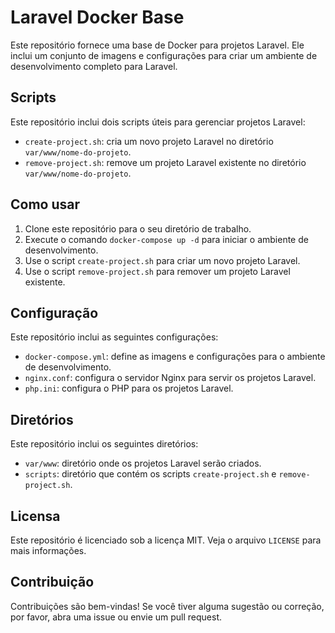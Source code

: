 # Laravel Docker Base

Este repositório fornece uma base de Docker para projetos Laravel. Ele inclui um conjunto de imagens e configurações para criar um ambiente de desenvolvimento completo para Laravel.

## Scripts

Este repositório inclui dois scripts úteis para gerenciar projetos Laravel:

* `create-project.sh`: cria um novo projeto Laravel no diretório `var/www/nome-do-projeto`.
* `remove-project.sh`: remove um projeto Laravel existente no diretório `var/www/nome-do-projeto`.

## Como usar

1. Clone este repositório para o seu diretório de trabalho.
2. Execute o comando `docker-compose up -d` para iniciar o ambiente de desenvolvimento.
3. Use o script `create-project.sh` para criar um novo projeto Laravel.
4. Use o script `remove-project.sh` para remover um projeto Laravel existente.

## Configuração

Este repositório inclui as seguintes configurações:

* `docker-compose.yml`: define as imagens e configurações para o ambiente de desenvolvimento.
* `nginx.conf`: configura o servidor Nginx para servir os projetos Laravel.
* `php.ini`: configura o PHP para os projetos Laravel.

## Diretórios

Este repositório inclui os seguintes diretórios:

* `var/www`: diretório onde os projetos Laravel serão criados.
* `scripts`: diretório que contém os scripts `create-project.sh` e `remove-project.sh`.

## Licensa

Este repositório é licenciado sob a licença MIT. Veja o arquivo `LICENSE` para mais informações.

## Contribuição

Contribuições são bem-vindas! Se você tiver alguma sugestão ou correção, por favor, abra uma issue ou envie um pull request.
